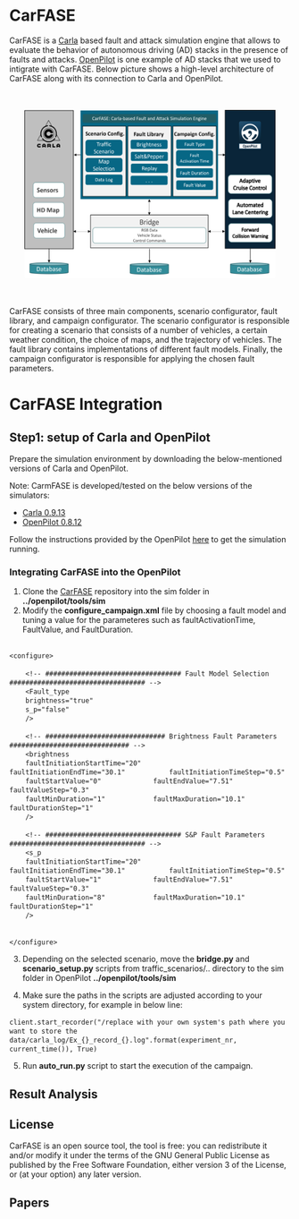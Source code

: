# CarFASE
 CarFASE is a  [Carla](https://carla.org/) based fault and  attack  simulation  engine  that  allows  to  evaluate the behavior of autonomous driving (AD) stacks in the presence of faults and attacks. [OpenPilot](https://comma.ai/openpilot) is one example of AD stacks that we used to intigrate with CarFASE. Below picture shows a high-level architecture of CarFASE along
with its connection to Carla and OpenPilot.

<p align="center">
  <br><br>
  <img src="https://github.com/RISE-Dependable-Transport-Systems/CarFASE/blob/main/Documentation/pictures/carfase_3.png" width="450" height="300">
</p>
<br/> 
<br/> 
CarFASE consists of three main components, scenario configurator, fault library, and campaign configurator. The scenario configurator is responsible for creating a scenario that consists of a number of vehicles, a certain weather condition, the choice of maps, and the trajectory of vehicles. The fault library contains implementations of different fault models. Finally, the campaign configurator is responsible for applying the chosen fault parameters.


# CarFASE Integration
## Step1: setup of Carla and OpenPilot
Prepare the simulation environment by downloading the below-mentioned versions of Carla and OpenPilot.

Note: CarmFASE is developed/tested on the below versions of the simulators:

* [Carla 0.9.13](https://carla.org/2021/11/16/release-0.9.13/)
* [OpenPilot 0.8.12](https://github.com/commaai/openpilot/releases/tag/v0.8.12) 

Follow the instructions provided by the OpenPilot [here](https://github.com/commaai/openpilot/blob/master/tools/README.md) to get the simulation running.

### Integrating CarFASE into the OpenPilot
1. Clone the [CarFASE](https://github.com/RISE-Dependable-Transport-Systems/CarFASE) repository into the sim folder in **../openpilot/tools/sim**
2. Modify the **configure_campaign.xml** file by choosing a fault model and tuning a value for the parameteres such as faultActivationTime, FaultValue, and FaultDuration.
```

<configure>

	<!-- ################################## Fault Model Selection ################################## -->
	<Fault_type 
	brightness="true"
	s_p="false"
	/>
	
	<!-- ############################## Brightness Fault Parameters ############################## -->
	<brightness
	faultInitiationStartTime="20" 	        faultInitiationEndTime="30.1"           faultInitiationTimeStep="0.5" 
	faultStartValue="0" 			faultEndValue="7.51" 			faultValueStep="0.3" 
	faultMinDuration="1" 			faultMaxDuration="10.1" 		faultDurationStep="1" 
	/>
	
	<!-- ################################## S&P Fault Parameters ################################## -->
	<s_p
	faultInitiationStartTime="20" 	        faultInitiationEndTime="30.1"           faultInitiationTimeStep="0.5" 
	faultStartValue="1" 			faultEndValue="7.51" 			faultValueStep="0.3" 
	faultMinDuration="8" 			faultMaxDuration="10.1" 		faultDurationStep="1" 
	/>
	
	
</configure>
```
3. Depending on the selected scenario, move the **bridge.py** and **scenario_setup.py** scripts from traffic_scenarios/.. directory to the sim folder in OpenPilot **../openpilot/tools/sim**

4. Make sure the paths in the scripts are adjusted according to your system directory, for example in below line:
```
client.start_recorder("/replace with your own system's path where you want to store the data/carla_log/Ex_{}_record_{}.log".format(experiment_nr, current_time()), True)
```

5. Run **auto_run.py** script to start the execution of the campaign.

## Result Analysis


## License
CarFASE is an open source tool, the tool is free: you can redistribute it and/or modify it under the terms of the GNU General Public License as published by the Free Software Foundation, either version 3 of the License, or (at your option) any later version.
## Papers
